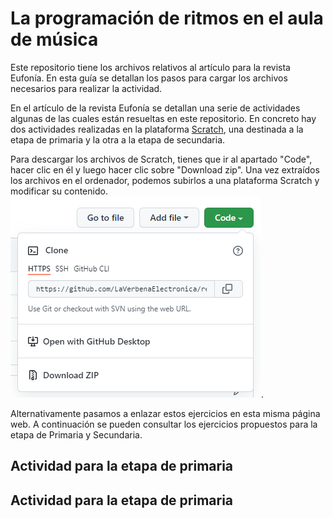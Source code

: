 # La programación de ritmos en el aula de música
Este repositorio tiene los archivos relativos al artículo para la revista Eufonía.
En esta guía se detallan los pasos para cargar los archivos necesarios para realizar la actividad.

En el artículo de la revista Eufonía se detallan una serie de actividades algunas de las cuales están resueltas en este repositorio. 
En concreto hay dos actividades realizadas en la plataforma [Scratch](https://scratch.mit.edu/), una destinada a la etapa de primaria y la otra a la etapa de secundaria.

Para descargar los archivos de Scratch, tienes que ir al apartado "Code", hacer clic en él y luego hacer clic sobre "Download zip". Una vez extraídos los archivos en el ordenador, podemos subirlos a una plataforma Scratch y modificar su contenido. 
![descargar](/imagenes/descarga.png). 

Alternativamente pasamos a enlazar estos ejercicios en esta misma página web. 
A continuación se pueden consultar los ejercicios propuestos para la etapa de Primaria y Secundaria.

## Actividad para la etapa de primaria



## Actividad para la etapa de primaria
